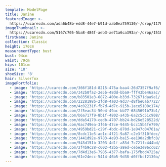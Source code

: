 ```yaml
---
template: ModelPage
title: Janine
featuredImage: >-
  https://ucarecdn.com/ada6b48b-edd8-44e7-b91d-aab0ea759130/-/crop/1170x789/0,0/-/preview/
imageThumbnail: >-
  https://ucarecdn.com/5167c705-5ba8-484f-aeb3-ae71a6ca393a/-/crop/1518x2379/112,0/-/preview/
firstName: Janine
collection: Classic
height: 170cm
measurementType: bust
bust: 94cm
waist: 79cm
hips: 101cm
size: '10'
shoeSize: '8'
hair: Silverfox
imagePortfolio:
  - image: 'https://ucarecdn.com/366f181d-8215-475a-baa4-26d7357f9af6/'
  - image: 'https://ucarecdn.com/342b0fa2-2e5b-48dd-bba9-fff43be46aac/'
  - image: 'https://ucarecdn.com/b83501e3-6872-400e-b33d-732671daa9e1/'
  - image: 'https://ucarecdn.com/2228198b-2fd8-4a03-9d37-d8fbe6ab7722/'
  - image: 'https://ucarecdn.com/4c02231f-fb7d-4d7c-915b-1ace5108c174/'
  - image: 'https://ucarecdn.com/2f5eac34-50e4-49ac-bb77-6845691b73b1/'
  - image: 'https://ucarecdn.com/b6a717f9-8b1f-4802-a43b-6a2c5c51c908/'
  - image: 'https://ucarecdn.com/dda54170-cedb-4707-bb24-bd26e528522d/'
  - image: 'https://ucarecdn.com/6ac749ea-3f66-47ce-9445-bcc15b4fe799/'
  - image: 'https://ucarecdn.com/4959bd21-c29f-4bdc-870d-1e947c04761a/'
  - image: 'https://ucarecdn.com/8cdc11e5-ae1c-4f21-9a87-c2e3f310fdec/'
  - image: 'https://ucarecdn.com/1441d92e-9783-4e93-ba15-ee190a2dbfc8/'
  - image: 'https://ucarecdn.com/543d151b-3203-4d1f-a83d-7c721fc444bd/'
  - image: 'https://ucarecdn.com/2f4b9c28-c602-42b5-a8ed-cebe3e96cc62/'
  - image: 'https://ucarecdn.com/7d4d13e6-7985-4377-bafa-175fbdd4725a/'
  - image: 'https://ucarecdn.com/61e24ecc-5414-46b5-9d38-d0ffbcf2130a/'
---
```


